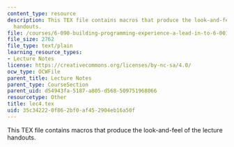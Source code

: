 ```yaml
---
content_type: resource
description: This TEX file contains macros that produce the look-and-feel of the lecture
  handouts.
file: /courses/6-090-building-programming-experience-a-lead-in-to-6-001-january-iap-2005/35c342220f862bf0af452904eb16a50f_lec4.tex
file_size: 2762
file_type: text/plain
learning_resource_types:
- Lecture Notes
license: https://creativecommons.org/licenses/by-nc-sa/4.0/
ocw_type: OCWFile
parent_title: Lecture Notes
parent_type: CourseSection
parent_uid: d54943fa-5187-a805-d568-509751968066
resourcetype: Other
title: lec4.tex
uid: 35c34222-0f86-2bf0-af45-2904eb16a50f
---
```

This TEX file contains macros that produce the look-and-feel of the lecture handouts.